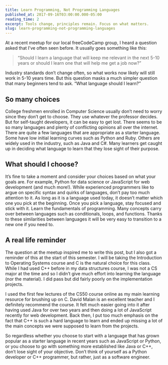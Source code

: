 ```yaml
---
title: Learn Programming, Not Programming Languages
published_at: 2017-09-16T03:00:00.000-05:00
reading_time: 2
excerpt: Tools change, principles remain. Focus on what matters.
slug: learn-programming-not-programming-languages
---
```


At a recent meetup for our local freeCodeCamp group, I heard a question asked that I’ve often seen before. It usually goes something like this:

> “Should I learn a language that will keep me relevant in the next 5-10 years or should I learn one that will help me get a job now?”

Industry standards don’t change often, so what works now likely will still work in 5-10 years time. But this question masks a much simpler question that many beginners tend to ask. “What language should I learn?”

## So many choices

College freshmen enrolled in Computer Science usually don’t need to worry since they don’t get to choose. They use whatever the professor decides. But for self-taught developers, it can be easy to get lost. There seems to be so many languages and plenty of conflicting opinions all over the internet. There are quite a few languages that are appropriate as a starter language. Some have low initial learning curves such as Python and Ruby. Others are widely used in the industry, such as Java and C#. Many learners get caught up in deciding what language to learn that they lose sight of their purpose.

## What should I choose?

It’s fine to take a moment and consider your choices based on what your goals are. For example, Python for data science or JavaScript for web development (and much more!). While experienced programmers like to argue on specific syntax and quirks of languages, don’t pay too much attention to it. As long as it is a language used today, it doesn’t matter which one you pick at the beginning. Once you pick a language, stay focused and stick with it. Learn the fundamentals of programming. Many concepts carry over between languages such as conditionals, loops, and functions. Thanks to these similarities between languages it will be very easy to transition to a new one if you need to.

## A real life reminder

The question at the meetup inspired me to write this post, but I also got a reminder of this at the start of this semester. I will be taking the Introduction to Operating Systems course and C is the natural choice for this class. While I had used C++ before in my data structures course, I was not a CS major at the time and so I didn’t give much effort into learning the language (nor the material). I did pass but did fairly poorly on the implementation projects.

I used the first few lectures of the CS50 course online as my main learning resource for brushing up on C. David Malan is an excellent teacher and I definitely recommend the course. It felt much easier going into it after having used Java for over two years and then doing a lot of JavaScript recently for web development. Back then, I put too much emphasis on the fact that C++ is such a hard language to learn and ended up missing a lot of the main concepts we were supposed to learn from the projects.

So regardless whether you choose to start with a language that has grown popular as a starter language in recent years such as JavaScript or Python, or you choose to go with something more established like Java or C++, don’t lose sight of your objective. Don’t think of yourself as a Python developer or C++ programmer, but rather, just as a software engineer.

